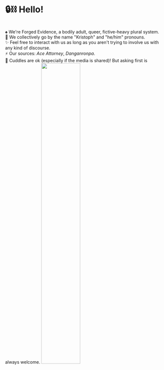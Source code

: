 <h1>🔒⛓ Hello!</h1> <br />
♠️ We're Forged Evidence, a bodily adult, queer, fictive-heavy plural system. <br />
🔗 We collectively go by the name "Kristoph" and "he/him" pronouns. <br />
✨ Feel free to interact with us as long as you aren't trying to involve us with any kind of discourse. <br />
⚡ Our sources: <i>Ace Attorney</i>, <i>Danganronpa</i>. <br />
💙 Cuddles are ok (especially if the media is shared)! But asking first is always welcome.

<img src="https://static.wikia.nocookie.net/aceattorney/images/3/3c/The_Gavin_Brothers.png" width=50%>

<!---
forged-evidence/forged-evidence is a ✨ special ✨ repository because its `README.md` (this file) appears on your GitHub profile.
You can click the Preview link to take a look at your changes.
--->
